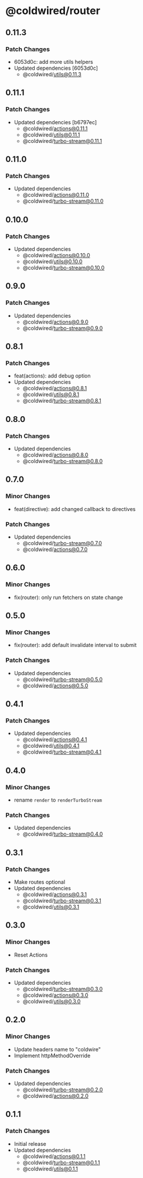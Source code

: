 # @coldwired/router

## 0.11.3

### Patch Changes

- 6053d0c: add more utils helpers
- Updated dependencies [6053d0c]
  - @coldwired/utils@0.11.3

## 0.11.1

### Patch Changes

- Updated dependencies [b6797ec]
  - @coldwired/actions@0.11.1
  - @coldwired/utils@0.11.1
  - @coldwired/turbo-stream@0.11.1

## 0.11.0

### Patch Changes

- Updated dependencies
  - @coldwired/actions@0.11.0
  - @coldwired/turbo-stream@0.11.0

## 0.10.0

### Patch Changes

- Updated dependencies
  - @coldwired/actions@0.10.0
  - @coldwired/utils@0.10.0
  - @coldwired/turbo-stream@0.10.0

## 0.9.0

### Patch Changes

- Updated dependencies
  - @coldwired/actions@0.9.0
  - @coldwired/turbo-stream@0.9.0

## 0.8.1

### Patch Changes

- feat(actions): add debug option
- Updated dependencies
  - @coldwired/actions@0.8.1
  - @coldwired/utils@0.8.1
  - @coldwired/turbo-stream@0.8.1

## 0.8.0

### Patch Changes

- Updated dependencies
  - @coldwired/actions@0.8.0
  - @coldwired/turbo-stream@0.8.0

## 0.7.0

### Minor Changes

- feat(directive): add changed callback to directives

### Patch Changes

- Updated dependencies
  - @coldwired/turbo-stream@0.7.0
  - @coldwired/actions@0.7.0

## 0.6.0

### Minor Changes

- fix(router): only run fetchers on state change

## 0.5.0

### Minor Changes

- fix(router): add default invalidate interval to submit

### Patch Changes

- Updated dependencies
  - @coldwired/turbo-stream@0.5.0
  - @coldwired/actions@0.5.0

## 0.4.1

### Patch Changes

- Updated dependencies
  - @coldwired/actions@0.4.1
  - @coldwired/utils@0.4.1
  - @coldwired/turbo-stream@0.4.1

## 0.4.0

### Minor Changes

- rename `render` to `renderTurboStream`

### Patch Changes

- Updated dependencies
  - @coldwired/turbo-stream@0.4.0

## 0.3.1

### Patch Changes

- Make routes optional
- Updated dependencies
  - @coldwired/actions@0.3.1
  - @coldwired/turbo-stream@0.3.1
  - @coldwired/utils@0.3.1

## 0.3.0

### Minor Changes

- Reset Actions

### Patch Changes

- Updated dependencies
  - @coldwired/turbo-stream@0.3.0
  - @coldwired/actions@0.3.0
  - @coldwired/utils@0.3.0

## 0.2.0

### Minor Changes

- Update headers name to "coldwire"
- Implement httpMethodOverride

### Patch Changes

- Updated dependencies
  - @coldwired/turbo-stream@0.2.0
  - @coldwired/actions@0.2.0

## 0.1.1

### Patch Changes

- Initial release
- Updated dependencies
  - @coldwired/actions@0.1.1
  - @coldwired/turbo-stream@0.1.1
  - @coldwired/utils@0.1.1
